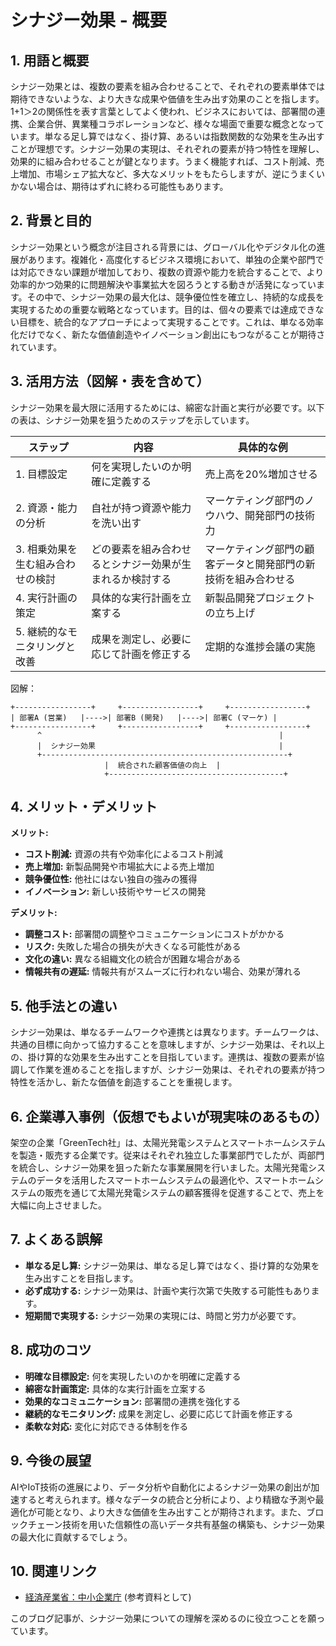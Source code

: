 # シナジー効果 - 概要

## 1. 用語と概要

シナジー効果とは、複数の要素を組み合わせることで、それぞれの要素単体では期待できないような、より大きな成果や価値を生み出す効果のことを指します。1+1＞2の関係性を表す言葉としてよく使われ、ビジネスにおいては、部署間の連携、企業合併、異業種コラボレーションなど、様々な場面で重要な概念となっています。単なる足し算ではなく、掛け算、あるいは指数関数的な効果を生み出すことが理想です。シナジー効果の実現は、それぞれの要素が持つ特性を理解し、効果的に組み合わせることが鍵となります。うまく機能すれば、コスト削減、売上増加、市場シェア拡大など、多大なメリットをもたらしますが、逆にうまくいかない場合は、期待はずれに終わる可能性もあります。


## 2. 背景と目的

シナジー効果という概念が注目される背景には、グローバル化やデジタル化の進展があります。複雑化・高度化するビジネス環境において、単独の企業や部門では対応できない課題が増加しており、複数の資源や能力を統合することで、より効率的かつ効果的に問題解決や事業拡大を図ろうとする動きが活発になっています。その中で、シナジー効果の最大化は、競争優位性を確立し、持続的な成長を実現するための重要な戦略となっています。目的は、個々の要素では達成できない目標を、統合的なアプローチによって実現することです。これは、単なる効率化だけでなく、新たな価値創造やイノベーション創出にもつながることが期待されています。


## 3. 活用方法（図解・表を含めて）

シナジー効果を最大限に活用するためには、綿密な計画と実行が必要です。以下の表は、シナジー効果を狙うためのステップを示しています。

| ステップ | 内容 | 具体的な例 |
|---|---|---|
| 1. 目標設定 | 何を実現したいのか明確に定義する | 売上高を20%増加させる |
| 2. 資源・能力の分析 | 自社が持つ資源や能力を洗い出す | マーケティング部門のノウハウ、開発部門の技術力 |
| 3. 相乗効果を生む組み合わせの検討 | どの要素を組み合わせるとシナジー効果が生まれるか検討する | マーケティング部門の顧客データと開発部門の新技術を組み合わせる |
| 4. 実行計画の策定 | 具体的な実行計画を立案する | 新製品開発プロジェクトの立ち上げ |
| 5. 継続的なモニタリングと改善 | 成果を測定し、必要に応じて計画を修正する | 定期的な進捗会議の実施 |


図解：

```
+-----------------+     +-----------------+     +-----------------+
| 部署A (営業)   |---->| 部署B (開発)   |---->| 部署C (マーケ) |
+-----------------+     +-----------------+     +-----------------+
      ^                                                     |
      |  シナジー効果                                         |
      +-------------------------------------------------------+
                     |  統合された顧客価値の向上  |
                     +---------------------------------------+
```


## 4. メリット・デメリット

**メリット:**

* **コスト削減:** 資源の共有や効率化によるコスト削減
* **売上増加:** 新製品開発や市場拡大による売上増加
* **競争優位性:** 他社にはない独自の強みの獲得
* **イノベーション:** 新しい技術やサービスの開発


**デメリット:**

* **調整コスト:** 部署間の調整やコミュニケーションにコストがかかる
* **リスク:** 失敗した場合の損失が大きくなる可能性がある
* **文化の違い:** 異なる組織文化の統合が困難な場合がある
* **情報共有の遅延:** 情報共有がスムーズに行われない場合、効果が薄れる


## 5. 他手法との違い

シナジー効果は、単なるチームワークや連携とは異なります。チームワークは、共通の目標に向かって協力することを意味しますが、シナジー効果は、それ以上の、掛け算的な効果を生み出すことを目指しています。連携は、複数の要素が協調して作業を進めることを指しますが、シナジー効果は、それぞれの要素が持つ特性を活かし、新たな価値を創造することを重視します。


## 6. 企業導入事例（仮想でもよいが現実味のあるもの）

架空の企業「GreenTech社」は、太陽光発電システムとスマートホームシステムを製造・販売する企業です。従来はそれぞれ独立した事業部門でしたが、両部門を統合し、シナジー効果を狙った新たな事業展開を行いました。太陽光発電システムのデータを活用したスマートホームシステムの最適化や、スマートホームシステムの販売を通じて太陽光発電システムの顧客獲得を促進することで、売上を大幅に向上させました。


## 7. よくある誤解

* **単なる足し算:** シナジー効果は、単なる足し算ではなく、掛け算的な効果を生み出すことを目指します。
* **必ず成功する:** シナジー効果は、計画や実行次第で失敗する可能性もあります。
* **短期間で実現する:** シナジー効果の実現には、時間と労力が必要です。


## 8. 成功のコツ

* **明確な目標設定:** 何を実現したいのかを明確に定義する
* **綿密な計画策定:** 具体的な実行計画を立案する
* **効果的なコミュニケーション:** 部署間の連携を強化する
* **継続的なモニタリング:** 成果を測定し、必要に応じて計画を修正する
* **柔軟な対応:** 変化に対応できる体制を作る


## 9. 今後の展望

AIやIoT技術の進展により、データ分析や自動化によるシナジー効果の創出が加速すると考えられます。様々なデータの統合と分析により、より精緻な予測や最適化が可能となり、より大きな価値を生み出すことが期待されます。また、ブロックチェーン技術を用いた信頼性の高いデータ共有基盤の構築も、シナジー効果の最大化に貢献するでしょう。


## 10. 関連リンク

* [経済産業省：中小企業庁](https://www.chusho.meti.go.jp/) (参考資料として)


このブログ記事が、シナジー効果についての理解を深めるのに役立つことを願っています。

